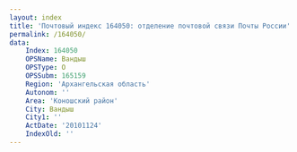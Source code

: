```yaml
---
layout: index
title: 'Почтовый индекс 164050: отделение почтовой связи Почты России'
permalink: /164050/
data:
    Index: 164050
    OPSName: Вандыш
    OPSType: О
    OPSSubm: 165159
    Region: 'Архангельская область'
    Autonom: ''
    Area: 'Коношский район'
    City: Вандыш
    City1: ''
    ActDate: '20101124'
    IndexOld: ''
---
```


